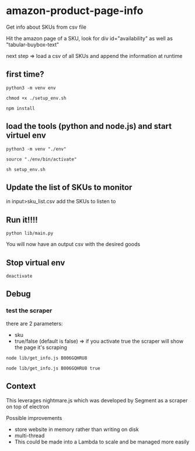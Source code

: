# amazon-product-page-info
Get info about SKUs from csv file

Hit the amazon page of a SKU, look for div id="availability" as well as "tabular-buybox-text"

next step => load a csv of all SKUs and append the information at runtime

## first time?
`python3 -m venv env`

`chmod +x ./setup_env.sh`

`npm install`

## load the tools (python and node.js) and start virtuel env
`python3 -m venv "./env"`

`source "./env/bin/activate"`

`sh setup_env.sh`

## Update the list of SKUs to monitor
in input>sku_list.csv add the SKUs to listen to

## Run it!!!!
`python lib/main.py`

You will now have an output csv with the desired goods

## Stop virtual env
`deactivate` 

## Debug
### test the scraper
there are 2 parameters:

- sku
- true/false (default is false) => if you activate true the scraper will show the page it's scraping

`node lib/get_info.js B006GQHRU8`

`node lib/get_info.js B006GQHRU8 true`

## Context
This leverages nightmare.js which was developed by Segment as a scraper on top of electron

Possible improvements
- store website in memory rather than writing on disk
- multi-thread
- This could be made into a Lambda to scale and be managed more easily